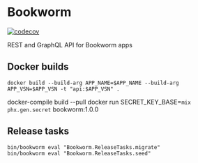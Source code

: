 # Bookworm

[![codecov](https://codecov.io/gh/hansjhoffman/bookworm-api/branch/master/graph/badge.svg?token=5KvLCxDAN5)](https://codecov.io/gh/hansjhoffman/bookworm-api)

REST and GraphQL API for Bookworm apps

## Docker builds
`docker build --build-arg APP_NAME=$APP_NAME --build-arg APP_VSN=$APP_VSN -t "api:$APP_VSN" .`

docker-compile build --pull
docker run SECRET_KEY_BASE=`mix phx.gen.secret` bookworm:1.0.0

## Release tasks
```
bin/bookworm eval "Bookworm.ReleaseTasks.migrate"
bin/bookworm eval "Bookworm.ReleaseTasks.seed"
```
